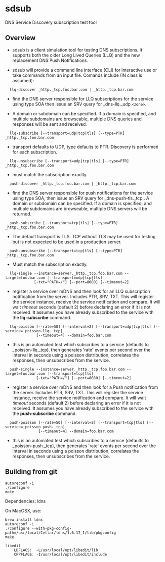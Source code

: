 # sdsub
DNS Service Discovery subscription test tool

## Overview

* sdsub is a client simulation tool for testing DNS subscriptions. It supports both the older Long Lived Queries (LLQ) and the new replacement DNS Push Notifications.

* sdsub will provide a command line interface (CLI) for interactive use or take commands from an input file. Comands include (IN class is assumed):

```
  llq-discover _http._tcp.foo.bar.com | _http._tcp.bar.com
```

* find the DNS server responsible for LLQ subscriptions for the service using type SOA then issue an SRV query for _dns-llq._udp.`<zone>`.

* A domain or subdomain can be specified. If a domain is specified, and multiple subdomains are browseable, multiple DNS queries and responses will be sent and received.
     
```
  llq-subscribe [--transport=udp|tcp|tls] [--type=PTR] _http._tcp.foo.bar.com
```

* transport defaults to UDP, type defaults to PTR. Discovery is performed for each subscription.

```
  llq-unsubscribe [--transport=udp|tcp|tls] [--type=PTR] _http._tcp.foo.bar.com
```

* must match the subscription exactly.

```
  push-discover _http._tcp.foo.bar.com | _http._tcp.bar.com
```

* find the DNS server responsible for push notifications for the service using type SOA, then issue an SRV query for _dns-push-tls._tcp.<zone>.
     A domain or subdomain can be specified. If a domain is specified, and multiple subdomains are browseable, multiple DNS servers will be returned.

```
  push-subscribe [--transport=tcp|tls] [--type=PTR] _http._tcp.foo.bar.com
```

* The default transport is TLS. TCP without TLS may be used for testing but is not expected to be used in a production server.

```
  push-unsubscribe [--transport=tcp|tls] [--type=PTR] _http._tcp.foo.bar.com
```

* Must match the subscription exactly.

```
  llq-single --instance=server._http._tcp.foo.bar.com --target=foo.bar.com [--transport=udp|tcp|tls]
             [-txt="PATH=/"] [--port=8080] [--timeout=2]
```
  
* register a service over mDNS and then look for an LLQ subscription notification from the server. Includes PTR, SRV, TXT.
    This will register the service instance, receive the service notification and compare.
    It will wait _timeout_ seconds (default 2) before declaring an error if it is not received.
    It assumes you have already subscribed to the service with the __llq-subscribe__ command.

```
  llq-poisson [--rate=50] [--interval=2] [--transport=udp|tcp|tls] [--service=_poisson-llq._tcp] 
              [--timeout=4] --domain=foo.bar.com
```

* this is an automated test which subscribes to a service (defaults to _poisson-llq._tcp), then generates 'rate' events per second over the interval in seconds using a poisson distribution, correlates the responses, then unsubscribes from the service.

```
  push-single --instance=server._http._tcp.foo.bar.com --target=foo.bar.com [--transport=tcp|tls]
              [-txt="PATH=/"] [--port=8080] [--timeout=2]
```
  
* register a service over mDNS and then look for a Push notification from the server. Includes PTR, SRV, TXT.
    This will register the service instance, receive the service notification and compare.
    It will wait _timeout_ seconds (default 2) before declaring an error if it is not received.
    It assumes you have already subscribed to the service with the __push-subscribe__ command.

```
  push-poisson [--rate=50] [--interval=2] [--transport=tcp|tls] [--service=_poisson-push._tcp]
               [--timeout=4] --domain=foo.bar.com
```

* this is an automated test which subscribes to a service (defaults to _poisson-push._tcp), then generates 'rate' events per second over the interval in seconds using a poisson distribution, correlates the responses, then unsubscribes from the service.

## Building from git
```
autoreconf -i
./configure
make
```

Dependencies: ldns

On MacOSX, use:

```
brew install ldns
autoreconf -i
./configure --with-pkg-config-path=/usr/local/Cellar/ldns/1.6.17_1/lib/pkgconfig
make

libedit
    LDFLAGS:  -L/usr/local/opt/libedit/lib
    CPPFLAGS: -I/usr/local/opt/libedit/include

```
